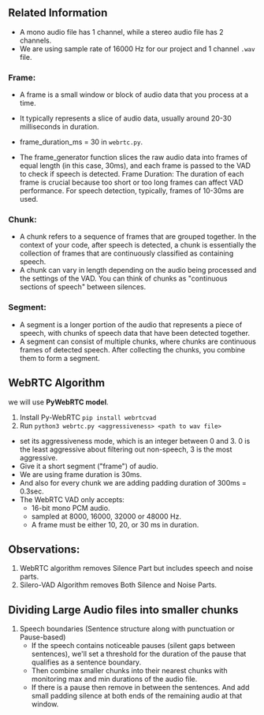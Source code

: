 ## Related Information
* A mono audio file has 1 channel, while a stereo audio file has 2 channels.
* We are using sample rate of 16000 Hz for our project and 1 channel `.wav` file.

### Frame:
* A frame is a small window or block of audio data that you process at a time. 
* It typically represents a slice of audio data, usually around 20-30 milliseconds in duration.
* frame_duration_ms = 30 in `webrtc.py`.

* The frame_generator function slices the raw audio data into frames of equal length (in this case, 30ms), and each frame is passed to the VAD to check if speech is detected.
Frame Duration: The duration of each frame is crucial because too short or too long frames can affect VAD performance. For speech detection, typically, frames of 10-30ms are used.

### Chunk:
* A chunk refers to a sequence of frames that are grouped together. In the context of your code, after speech is detected, a chunk is essentially the collection of frames that are continuously classified as containing speech.
* A chunk can vary in length depending on the audio being processed and the settings of the VAD. You can think of chunks as "continuous sections of speech" between silences.

### Segment:
* A segment is a longer portion of the audio that represents a piece of speech, with chunks of speech data that have been detected together.
* A segment can consist of multiple chunks, where chunks are continuous frames of detected speech. After collecting the chunks, you combine them to form a segment.


## WebRTC Algorithm
we will use **PyWebRTC model**.
1. Install Py-WebRTC
    `pip install webrtcvad`
2. Run
    `python3 webrtc.py <aggressiveness> <path to wav file>`
<!-- 3. The Generated output will be `silence_remove.wav` -->

* set its aggressiveness mode, which is an integer between 0 and 3. 0 is the least aggressive about filtering out non-speech, 3 is the most aggressive.
* Give it a short segment ("frame") of audio.
* We are using frame duration is 30ms.
* And also for every chunk we are adding padding duration of 300ms = 0.3sec.
* The WebRTC VAD only accepts:
    * 16-bit mono PCM audio.
    * sampled at 8000, 16000, 32000 or 48000 Hz. 
    * A frame must be either 10, 20, or 30 ms in duration.


## Observations:
1. WebRTC algorithm removes Silence Part but includes speech and noise parts.
2. Silero-VAD Algorithm removes Both Silence and Noise Parts.

## Dividing Large Audio files into smaller chunks
1. Speech boundaries (Sentence structure along with punctuation or Pause-based)
    * If the speech contains noticeable pauses (silent gaps between sentences), we'll set a threshold for the duration of the pause that qualifies as a sentence boundary.
    * Then combine smaller chunks into their nearest chunks with monitoring max and min durations of the audio file.
    * If there is a pause then remove in between the sentences. And add small padding silence at both ends of the remaining audio at that window.